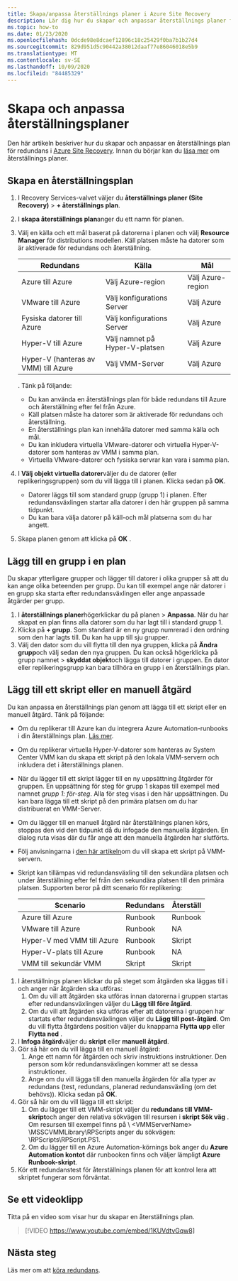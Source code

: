 ```yaml
---
title: Skapa/anpassa återställnings planer i Azure Site Recovery
description: Lär dig hur du skapar och anpassar återställnings planer för haveri beredskap med hjälp av Azure Site Recovery-tjänsten.
ms.topic: how-to
ms.date: 01/23/2020
ms.openlocfilehash: 0dcde98e8dcaef12896c18c25429f0ba7b1b27d4
ms.sourcegitcommit: 829d951d5c90442a38012daaf77e86046018e5b9
ms.translationtype: MT
ms.contentlocale: sv-SE
ms.lasthandoff: 10/09/2020
ms.locfileid: "84485329"
---
```

# <a name="create-and-customize-recovery-plans"></a>Skapa och anpassa återställningsplaner

Den här artikeln beskriver hur du skapar och anpassar en återställnings plan för redundans i [Azure Site Recovery](site-recovery-overview.md). Innan du börjar kan du [läsa mer](recovery-plan-overview.md) om återställnings planer.

## <a name="create-a-recovery-plan"></a>Skapa en återställningsplan

1. I Recovery Services-valvet väljer du **återställnings planer (Site Recovery)**  >  **+ återställnings plan**.
2. I **skapa återställnings plan**anger du ett namn för planen.
3. Välj en källa och ett mål baserat på datorerna i planen och välj **Resource Manager** för distributions modellen. Käll platsen måste ha datorer som är aktiverade för redundans och återställning. 

    **Redundans** | **Källa** | **Mål** 
   --- | --- | ---
   Azure till Azure | Välj Azure-region | Välj Azure-region
   VMware till Azure | Välj konfigurations Server | Välj Azure
   Fysiska datorer till Azure | Välj konfigurations Server | Välj Azure   
   Hyper-V till Azure | Välj namnet på Hyper-V-platsen | Välj Azure
   Hyper-V (hanteras av VMM) till Azure  | Välj VMM-Server | Välj Azure
  
    . Tänk på följande:
    - Du kan använda en återställnings plan för både redundans till Azure och återställning efter fel från Azure.
    - Käll platsen måste ha datorer som är aktiverade för redundans och återställning.
    - En återställnings plan kan innehålla datorer med samma källa och mål.
    - Du kan inkludera virtuella VMware-datorer och virtuella Hyper-V-datorer som hanteras av VMM i samma plan.
    - Virtuella VMware-datorer och fysiska servrar kan vara i samma plan.

4. I **Välj objekt virtuella datorer**väljer du de datorer (eller replikeringsgruppen) som du vill lägga till i planen. Klicka sedan på **OK**.
    - Datorer läggs till som standard grupp (grupp 1) i planen. Efter redundansväxlingen startar alla datorer i den här gruppen på samma tidpunkt.
    - Du kan bara välja datorer på käll-och mål platserna som du har angett. 
5. Skapa planen genom att klicka på **OK** .

## <a name="add-a-group-to-a-plan"></a>Lägg till en grupp i en plan

Du skapar ytterligare grupper och lägger till datorer i olika grupper så att du kan ange olika beteenden per grupp. Du kan till exempel ange när datorer i en grupp ska starta efter redundansväxlingen eller ange anpassade åtgärder per grupp.

1. I **återställnings planer**högerklickar du på planen > **Anpassa**. När du har skapat en plan finns alla datorer som du har lagt till i standard grupp 1.
2. Klicka på **+ grupp**. Som standard är en ny grupp numrerad i den ordning som den har lagts till. Du kan ha upp till sju grupper.
3. Välj den dator som du vill flytta till den nya gruppen, klicka på **Ändra grupp**och välj sedan den nya gruppen. Du kan också högerklicka på grupp namnet > **skyddat objekt**och lägga till datorer i gruppen. En dator eller replikeringsgrupp kan bara tillhöra en grupp i en återställnings plan.


## <a name="add-a-script-or-manual-action"></a>Lägg till ett skript eller en manuell åtgärd

Du kan anpassa en återställnings plan genom att lägga till ett skript eller en manuell åtgärd. Tänk på följande:

- Om du replikerar till Azure kan du integrera Azure Automation-runbooks i din återställnings plan. [Läs mer](site-recovery-runbook-automation.md).
- Om du replikerar virtuella Hyper-V-datorer som hanteras av System Center VMM kan du skapa ett skript på den lokala VMM-servern och inkludera det i återställnings planen.
- När du lägger till ett skript lägger till en ny uppsättning åtgärder för gruppen. En uppsättning för steg för grupp 1 skapas till exempel med namnet *grupp 1: för-steg*. Alla för steg visas i den här uppsättningen. Du kan bara lägga till ett skript på den primära platsen om du har distribuerat en VMM-Server.
- Om du lägger till en manuell åtgärd när återställnings planen körs, stoppas den vid den tidpunkt då du infogade den manuella åtgärden. En dialog ruta visas där du får ange att den manuella åtgärden har slutförts.
- Följ anvisningarna i [den här artikeln](hyper-v-vmm-recovery-script.md)om du vill skapa ett skript på VMM-servern.
- Skript kan tillämpas vid redundansväxling till den sekundära platsen och under återställning efter fel från den sekundära platsen till den primära platsen. Supporten beror på ditt scenario för replikering:
    
    **Scenario** | **Redundans** | **Återställ**
    --- | --- | --- 
    Azure till Azure  | Runbook | Runbook
    VMware till Azure | Runbook | NA 
    Hyper-V med VMM till Azure | Runbook | Skript
    Hyper-V-plats till Azure | Runbook | NA
    VMM till sekundär VMM | Skript | Skript

1. I återställnings planen klickar du på steget som åtgärden ska läggas till i och anger när åtgärden ska utföras:
    1. Om du vill att åtgärden ska utföras innan datorerna i gruppen startas efter redundansväxlingen väljer du **Lägg till före åtgärd**.
    1. Om du vill att åtgärden ska utföras efter att datorerna i gruppen har startats efter redundansväxlingen väljer du **Lägg till post-åtgärd**. Om du vill flytta åtgärdens position väljer du knapparna **Flytta upp** eller **Flytta ned** .
2. I **Infoga åtgärd**väljer du **skript** eller **manuell åtgärd**.
3. Gör så här om du vill lägga till en manuell åtgärd:
    1. Ange ett namn för åtgärden och skriv instruktions instruktioner. Den person som kör redundansväxlingen kommer att se dessa instruktioner.
    1. Ange om du vill lägga till den manuella åtgärden för alla typer av redundans (test, redundans, planerad redundansväxling (om det behövs)). Klicka sedan på **OK**.
4. Gör så här om du vill lägga till ett skript:
    1. Om du lägger till ett VMM-skript väljer du **redundans till VMM-skript**och anger den relativa sökvägen till resursen i **skript Sök väg** . Om resursen till exempel finns på \\ \<VMMServerName> \MSSCVMMLibrary\RPScripts anger du sökvägen: \RPScripts\RPScript.PS1.
    1. Om du lägger till en Azure Automation-körnings bok anger du **Azure Automation kontot** där runbooken finns och väljer lämpligt **Azure Runbook-skript**.
5. Kör ett redundanstest för återställnings planen för att kontrol lera att skriptet fungerar som förväntat.

## <a name="watch-a-video"></a>Se ett videoklipp

Titta på en video som visar hur du skapar en återställnings plan.


> [!VIDEO https://www.youtube.com/embed/1KUVdtvGqw8]

## <a name="next-steps"></a>Nästa steg

Läs mer om att [köra redundans](site-recovery-failover.md).  

    
